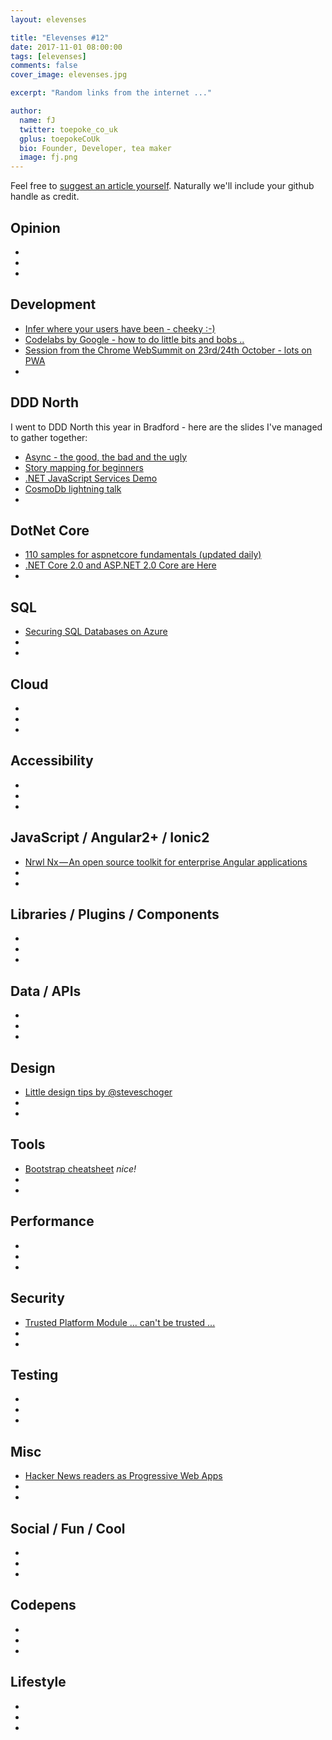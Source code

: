 ```yaml
---
layout: elevenses

title: "Elevenses #12"
date: 2017-11-01 08:00:00
tags: [elevenses]
comments: false
cover_image: elevenses.jpg

excerpt: "Random links from the internet ..."

author:
  name: fJ
  twitter: toepoke_co_uk
  gplus: toepokeCoUk
  bio: Founder, Developer, tea maker
  image: fj.png
---
```


Feel free to [suggest an article yourself](https://github.com/toepoke/toepoke.github.io/issues).  Naturally we'll include your github handle as credit.

## Opinion
* []()
* []()
* []()

## Development
* [Infer where your users have been - cheeky :-)](https://github.com/KrauseFx/detect.location/blob/master/README.md)
* [Codelabs by Google - how to do little bits and bobs ..](https://codelabs.developers.google.com/)
* [Session from the Chrome WebSummit on 23rd/24th October - lots on PWA](https://www.youtube.com/playlist?list=PLNYkxOF6rcICUD5nBfRdAR6Fveosnqa5m)
* []()

## DDD North
I went to DDD North this year in Bradford - here are the slides I've managed to gather together:
* [Async - the good, the bad and the ugly](https://speakerdeck.com/slang25/async-in-c-number-the-good-the-bad-and-the-ugly)
* [Story mapping for beginners](https://colinmackay.scot/2017/10/15/ddd-north-2017-storymapping-slide-deck)
* [.NET JavaScript Services Demo](https://github.com/initialspark/prog-net-javascriptservices)
* [CosmoDb lightning talk](https://www.youtube.com/watch?v=IQ1yKZ6Kmb0)
* []()

## DotNet Core
* [110 samples for aspnetcore fundamentals (updated daily)](https://github.com/dodyg/practical-aspnetcore/blob/master/README.md)
* [.NET Core 2.0 and ASP.NET 2.0 Core are Here](https://weblog.west-wind.com/posts/2017/Oct/22/NET-Core-20-and-ASPNET-20-Core-are-finally-here)
* []()

## SQL
* [Securing SQL Databases on Azure](https://docs.microsoft.com/en-us/azure/sql-database/sql-database-security-tutorial)
* []()
* []()

## Cloud
* []()
* []()
* []()

## Accessibility
* []()
* []()
* []()

## JavaScript / Angular2+ / Ionic2
* [Nrwl Nx — An open source toolkit for enterprise Angular applications](https://blog.nrwl.io/nrwl-nx-an-open-source-toolkit-for-enterprise-angular-applications-38698e94d65)
* []()
* []()

## Libraries / Plugins / Components
* []()
* []()
* []()

## Data / APIs
* []()
* []()
* []()

## Design
* [Little design tips by @steveschoger](https://twitter.com/i/moments/880688233641848832)
* []()
* []()

## Tools
* [Bootstrap cheatsheet](https://hackerthemes.com/bootstrap-cheatsheet/#alert-success) *nice!*
* []()
* []()

## Performance
* []()
* []()
* []()

## Security
* [Trusted Platform Module ... can't be trusted ...](https://nakedsecurity.sophos.com/2017/10/18/encryption-chip-flaw-afflicts-huge-number-of-computers/)
* []()
* []()

## Testing
* []()
* []()
* []()

## Misc
* [Hacker News readers as Progressive Web Apps](https://hnpwa.com/)
* []()
* []()

## Social / Fun / Cool
* []()
* []()
* []()

## Codepens
* []()
* []()
* []()

## Lifestyle
* []()
* []()
* []()

